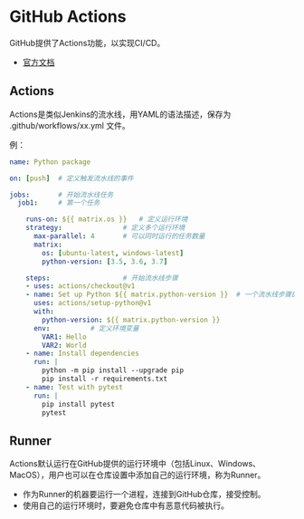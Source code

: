 # GitHub Actions

GitHub提供了Actions功能，以实现CI/CD。

- [官方文档](https://help.github.com/en/actions)

## Actions

Actions是类似Jenkins的流水线，用YAML的语法描述，保存为 .github/workflows/xx.yml 文件。

例：

```yaml
name: Python package

on: [push]  # 定义触发流水线的事件

jobs:       # 开始流水线任务
  job1:     # 第一个任务

    runs-on: ${{ matrix.os }}   # 定义运行环境
    strategy:               # 定义多个运行环境
      max-parallel: 4       # 可以同时运行的任务数量
      matrix:
        os: [ubuntu-latest, windows-latest]
        python-version: [3.5, 3.6, 3.7]

    steps:                  # 开始流水线步骤
    - uses: actions/checkout@v1
    - name: Set up Python ${{ matrix.python-version }}  # 一个流水线步骤的名字
      uses: actions/setup-python@v1
      with:
        python-version: ${{ matrix.python-version }}
      env:          # 定义环境变量
        VAR1: Hello
        VAR2: World
    - name: Install dependencies
      run: |
        python -m pip install --upgrade pip
        pip install -r requirements.txt
    - name: Test with pytest
      run: |
        pip install pytest
        pytest

```

## Runner

Actions默认运行在GitHub提供的运行环境中（包括Linux、Windows、MacOS），用户也可以在仓库设置中添加自己的运行环境，称为Runner。

- 作为Runner的机器要运行一个进程，连接到GitHub仓库，接受控制。
- 使用自己的运行环境时，要避免仓库中有恶意代码被执行。

